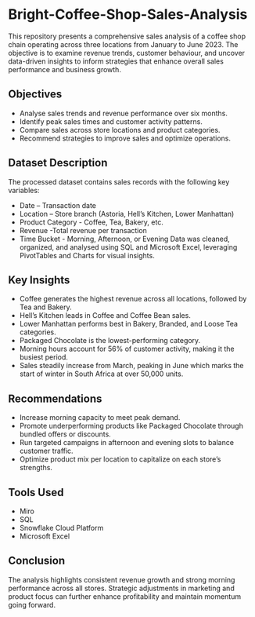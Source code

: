# Bright-Coffee-Shop-Sales-Analysis
This repository presents a comprehensive sales analysis of a coffee shop chain operating across three locations from January to June 2023. The objective is to examine revenue trends, customer behaviour, and uncover data-driven insights to inform strategies that enhance overall sales performance and business growth.

## Objectives
- Analyse sales trends and revenue performance over six months.
- Identify peak sales times and customer activity patterns.
- Compare sales across store locations and product categories.
- Recommend strategies to improve sales and optimize operations.

## Dataset Description
The processed dataset contains sales records with the following key variables:
- Date – Transaction date
- Location – Store branch (Astoria, Hell’s Kitchen, Lower Manhattan)
- Product Category - Coffee, Tea, Bakery, etc.
- Revenue -Total revenue per transaction
- Time Bucket - Morning, Afternoon, or Evening
Data was cleaned, organized, and analysed using SQL and Microsoft Excel, leveraging PivotTables and Charts for visual insights.

## Key Insights
- Coffee generates the highest revenue across all locations, followed by Tea and Bakery.
- Hell’s Kitchen leads in Coffee and Coffee Bean sales.
- Lower Manhattan performs best in Bakery, Branded, and Loose Tea categories.
- Packaged Chocolate is the lowest-performing category.
- Morning hours account for 56% of customer activity, making it the busiest period.
- Sales steadily increase from March, peaking in June which marks the start of winter in South Africa at over 50,000 units.

## Recommendations
- Increase morning capacity to meet peak demand.
- Promote underperforming products like Packaged Chocolate through bundled offers or discounts.
- Run targeted campaigns in afternoon and evening slots to balance customer traffic.
- Optimize product mix per location to capitalize on each store’s strengths.

## Tools Used
- Miro
- SQL
- Snowflake Cloud Platform
- Microsoft Excel 

## Conclusion
The analysis highlights consistent revenue growth and strong morning performance across all stores. Strategic adjustments in marketing and product focus can further enhance profitability and maintain momentum going forward.



